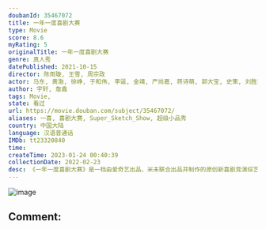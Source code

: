 ```yaml
---
doubanId: 35467072
title: 一年一度喜剧大赛
type: Movie
score: 8.6
myRating: 5
originalTitle: 一年一度喜剧大赛
genre: 真人秀
datePublished: 2021-10-15
director: 陈雨璇, 王雪, 周宗政
actor: 马东, 黄渤, 徐峥, 于和伟, 李诞, 金靖, 严尚嘉, 蒋诗萌, 郭大宝, 史策, 刘胜瑛, 张娜娜, 潘越, 尹贝希, 林慧颖, 小鹿, 璎宁, 韩晶如, 武六七, 周铁男, 扬凡, 单冠朝, 王化诚, 孙天宇, 刘思维, 王皓, 蒋易, 李栋, 陈天明, 杜康, 沈驰, 梦涵, 庄园, 朱毅, 土豆, 吕严, 黄澄澄, 东靖川, 顾宇峰, 宋木子, 合文俊, 李飞, 李秋盟, 周仕麒, 曹牧之, 王梓, 常诚, 顿珠, 周易铎, 宗俊涛, 强咚咚, 杨雨光, 闫佩伦, 张祐维, 唐马鹿, 周泽平, 蒋龙, 张弛, 大锁, 欧剑宇, 六兽, 刘天池, 于奥, 叶浏, 徐志胜, 呼兰, 黄龄, 傅首尔, 欧阳靖, 仁科, 茂涛, 沈腾, 贾玲
author: 宇轩, 詹鑫
tags: Movie, 
state: 看过
url: https://movie.douban.com/subject/35467072/
aliases: 一喜, 喜剧大赛, Super_Sketch_Show, 超级小品秀
country: 中国大陆
language: 汉语普通话
IMDb: tt23320840
time: 
createTime: 2023-01-24 00:40:39
collectionDate: 2022-02-23
desc: 《一年一度喜剧大赛》是一档由爱奇艺出品、米未联合出品并制作的原创新喜剧竞演综艺。节目将通过一群喜剧人的作品展演，全方位展示品质优良、类型多样的中国原创新喜剧作品，选拔出创作能力、协作能力、表演能力最突...
---
```


![image](p2701105839.jpg)

Comment: 
---

